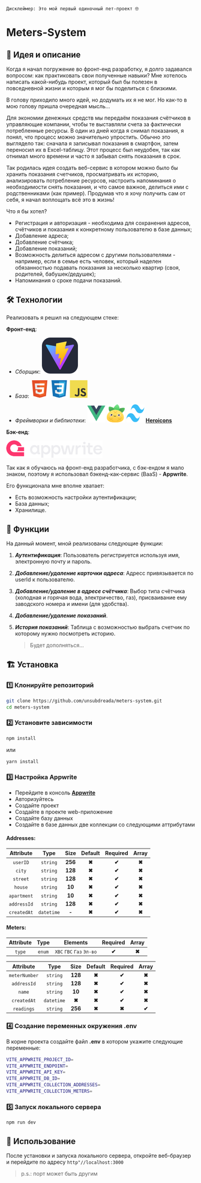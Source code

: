     Дисклеймер: Это мой первый одиночный пет-проект 🤓

# Meters-System

## 🤔 Идея и описание

Когда я начал погружение во фронт-енд разработку, я долго задавался вопросом: как практиковать свои полученные навыки? Мне хотелось написать какой-нибудь проект, который был бы полезен в повседневной жизни и которым я мог бы поделиться с близкими.

В голову приходило много идей, но додумать их я не мог. Но как-то в мою голову пришла очередная мысль...

Для экономии денежных средств мы передаём показания счётчиков в управляющие компании, чтобы те выставляли счета за фактически потребленные ресурсы. В один из дней когда я снимал показания, я понял, что процесс можно значительно упростить. Обычно это выглядело так: сначала я записывал показания в смартфон, затем переносил их в Excel-таблицу. Этот процесс был неудобен, так как отнимал много времени и часто я забывал снять показания в срок.

Так родилась идея создать веб-сервис в котором можно было бы хранить показания счетчиков, просматривать их историю, анализировать потребление ресурсов, настроить напоминания о необходимости снять показания, и что самое важное, делиться ими с родственниками (как пример). Продумав что я хочу получить сам от себя, я начал воплощать всё это в жизнь!

Что я бы хотел?

- Регистрация и авторизация - необходима для сохранения адресов, счётчиков и показания к конкретному пользователю в базе данных;
- Добавление адреса;
- Добавление счётчика;
- Добавление показаний;
- Возможность делиться адресом с другими пользователями - например, если в семье есть человек, который наделен обязанностью подавать показания за несколько квартир (своя, родителей, бабушек/дедушек);
- Напоминания о сроке подачи показаний.

## 🛠 Технологии

Реализовать я решил на следующем стеке:

**Фронт-енд**:

- _Сборщик_: ![Vite](https://github.com/unsubdreada/meters-system/raw/main/public/.github/Vite.svg)
- _База_: <img src="https://github.com/unsubdreada/meters-system/raw/main/public/.github/HTML.svg" alt="HTML" width="48" height="48"> <img src="https://github.com/unsubdreada/meters-system/raw/main/public/.github/CSS.svg" alt="CSS" width="48" height="48"> <img src="https://github.com/unsubdreada/meters-system/raw/main/public/.github/JS.svg" alt="JS" width="48" height="48">

- _Фреймворки и библиотеки_: <img src="https://github.com/unsubdreada/meters-system/raw/main/public/.github/VUEJS.svg" alt="VUEJS" width="48" height="48"> <img src="https://github.com/unsubdreada/meters-system/raw/main/public/.github/PINIA.svg" alt="PINIA" width="48" height="48"> <img src="https://github.com/unsubdreada/meters-system/raw/main/public/.github/TAILWINDCSS.svg" alt="TAILWINDCSS" width="48" height="48"> **<a href="https://heroicons.com/">Heroicons<a/>**

**Бэк-енд**:

<img src="https://github.com/unsubdreada/meters-system/raw/main/public/.github/APPWRITE.svg" alt="APPWRITE" width="256">

Так как я обучаюсь на фронт-енд разработчика, с бэк-ендом я мало знаком, поэтому я использовал бэкенд-как-сервис (BaaS) - **Appwrite**.

Его функционала мне вполне хватает:

- Есть возможность настройки аутентификации;
- База данных;
- Хранилище.

## 🤖 Функции

На данный момент, мной реализованы следующие функции:

1. **_Аутентификация_**: Пользователь регистриуется используя имя, электронную почту и пароль.
2. **_Добавление/удаление карточки адреса_**: Адресс привязывается по userId к пользователю.
3. **_Добавление/удаление в адресе счётчика_**: Выбор типа счётчика (холодная и горячая вода, электричество, газ), присваивание ему заводского номера и имени (для удобства).
4. **_Добавление/удаление показаний_**.
5. **_История показаний_**: Таблица с возможностью выбрать счетчик по которому нужно посмотреть историю.

   > Будет дополняться...

## 🏗 Установка

### 1️⃣ Клонируйте репозиторий

```bash
git clone https://github.com/unsubdreada/meters-system.git
cd meters-system
```

### 2️⃣ Установите зависимости

```bash
npm install
```

или

```bash
yarn install
```

### 3️⃣ Настройка Appwrite

- Перейдите в консоль **<a href="https://cloud.appwrite.io/">Appwrite<a/>**
- Авторизуйтесь
- Создайте проект
- Создайте в проекте web-приложение
- Создайте базу данных
- Создайте в базе данных две коллекции со следующими аттрибутами

#### Addresses:

|  Attribute  |    Type    |  Size   | Default | Required | Array  |
| :---------: | :--------: | :-----: | :-----: | :------: | :----: |
|  `userID`   |  `string`  | **256** | **✖**  |  **✔**  | **✖** |
|   `city`    |  `string`  | **128** | **✖**  |  **✔**  | **✖** |
|  `street`   |  `string`  | **128** | **✖**  |  **✔**  | **✖** |
|   `house`   |  `string`  | **10**  | **✖**  |  **✔**  | **✖** |
| `apartment` |  `string`  | **10**  | **✖**  |  **✔**  | **✖** |
| `addressId` |  `string`  | **128** | **✖**  |  **✔**  | **✖** |
| `createdAt` | `datetime` |  **-**  | **✖**  |  **✔**  | **✖** |

#### Meters:

| Attribute |  Type  |         Elements          | Required | Array  |
| :-------: | :----: | :-----------------------: | :------: | :----: |
|  `type`   | `enum` | `ХВС` `ГВС` `Газ` `Эл-во` |  **✔**  | **✖** |

|   Attribute   |    Type    |  Size   | Default | Required | Array  |
| :-----------: | :--------: | :-----: | :-----: | :------: | :----: |
| `meterNumber` |  `string`  | **128** | **✖**  |  **✔**  | **✖** |
|  `addressId`  |  `string`  | **128** | **✖**  |  **✔**  | **✖** |
|    `name`     |  `string`  | **10**  | **✖**  |  **✔**  | **✖** |
|  `createdAt`  | `datetime` | **✖**  | **✖**  |  **✔**  | **✖** |
|  `readings`   |  `string`  | **256** | **✖**  |  **✖**  | **✔** |

### 4️⃣ Создание переменных окружения .env

В корне проекта создайте файл **.env** в котором укажите следующие переменные:

```bash
VITE_APPWRITE_PROJECT_ID=
VITE_APPWRITE_ENDPOINT=
VITE_APPWRITE_API_KEY=
VITE_APPWRITE_DB_ID=
VITE_APPWRITE_COLLECTION_ADDRESSES=
VITE_APPWRITE_COLLECTION_METERS=
```

### 5️⃣ Запуск локального сервера

```bash
npm run dev
```

## 🚀 Использование

После установки и запуска локального сервера, откройте веб-браузер и перейдите по адресу `http"//localhost:3000`

> p.s.: порт может быть другим
